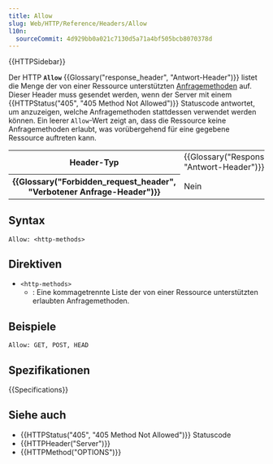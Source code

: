 ```yaml
---
title: Allow
slug: Web/HTTP/Reference/Headers/Allow
l10n:
  sourceCommit: 4d929bb0a021c7130d5a71a4bf505bcb8070378d
---
```


{{HTTPSidebar}}

Der HTTP **`Allow`** {{Glossary("response_header", "Antwort-Header")}} listet die Menge der von einer Ressource unterstützten [Anfragemethoden](/de/docs/Web/HTTP/Reference/Methods) auf. Dieser Header muss gesendet werden, wenn der Server mit einem {{HTTPStatus("405", "405 Method Not Allowed")}} Statuscode antwortet, um anzuzeigen, welche Anfragemethoden stattdessen verwendet werden können. Ein leerer `Allow`-Wert zeigt an, dass die Ressource keine Anfragemethoden erlaubt, was vorübergehend für eine gegebene Ressource auftreten kann.

<table class="properties">
  <tbody>
    <tr>
      <th scope="row">Header-Typ</th>
      <td>{{Glossary("Response_header", "Antwort-Header")}}</td>
    </tr>
    <tr>
      <th scope="row">{{Glossary("Forbidden_request_header", "Verbotener Anfrage-Header")}}</th>
      <td>Nein</td>
    </tr>
  </tbody>
</table>

## Syntax

```http
Allow: <http-methods>
```

## Direktiven

- `<http-methods>`
  - : Eine kommagetrennte Liste der von einer Ressource unterstützten erlaubten Anfragemethoden.

## Beispiele

```http
Allow: GET, POST, HEAD
```

## Spezifikationen

{{Specifications}}

## Siehe auch

- {{HTTPStatus("405", "405 Method Not Allowed")}} Statuscode
- {{HTTPHeader("Server")}}
- {{HTTPMethod("OPTIONS")}}
